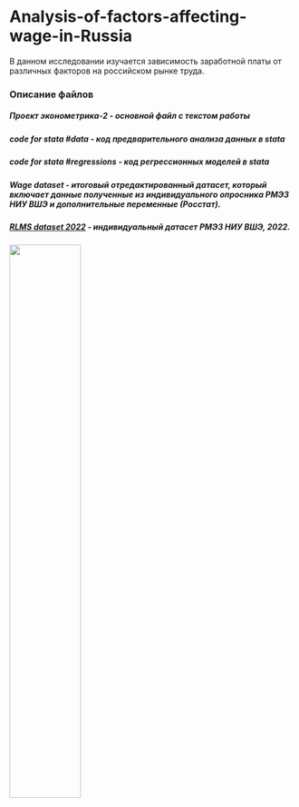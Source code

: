 # Analysis-of-factors-affecting-wage-in-Russia
В данном исследовании изучается зависимость заработной платы от различных факторов на российском рынке труда. 
### Описание файлов
##### Проект эконометрика-2 - основной файл с текстом работы 
##### code for stata #data - код предварительного анализа данных в stata
##### code for stata #regressions - код регрессионных моделей в stata

##### Wage dataset - итоговый отредактированный датасет, который включает данные полученные из индивидуального опросника РМЭЗ НИУ ВШЭ и дополнительные переменные (Росстат).
##### [RLMS dataset 2022](https://www.hse.ru/rlms/spss#:~:text=IBM%20SPSS%20Statistics-,%D0%92%D0%BE%D0%BB%D0%BD%D0%B0%2031%20(2022),-%D0%A0%D0%B5%D0%BF%D1%80%D0%B5%D0%B7%D0%B5%D0%BD%D1%82%D0%B0%D1%82%D0%B8%D0%B2%D0%BD%D0%B0%D1%8F%20%D0%B2%D1%8B%D0%B1%D0%BE%D1%80%D0%BA%D0%B0) - индивидуальный датасет РМЭЗ НИУ ВШЭ, 2022.

<img src="//sun9-66.userapi.com/impg/GI9V81dlRIARhBoGQCEcnxyEE1EUxTISXRbhTQ/C3c4NAD4oao.jpg?size=777x1036&quality=95&sign=28c6392f1d11b0b51678297abb4e2f0e&type=album" width=50% height=50%/>

